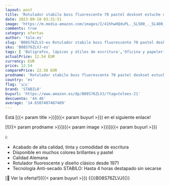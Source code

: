 ```yaml
---
layout: post
title: 'Rotulador stabilo boss fluorescente 70 pastel deskset estuche de 15 unidades colores surtidos'
date: 2023-09-10 03:31:51
image: 'https://m.media-amazon.com/images/I/41hhwHQduPL._SL500_._SL400_.jpg'
comments: true
category: ofertas
author: 'tole.es'
slug: 'B08S76ZLVJ-es Rotulador stabilo boss fluorescente 70 pastel deskset...'
sku: 'B08S76ZLVJ-es'
tags: [ 'Bolígrafos, lápices y útiles de escritura','Oficina y papelería','Rotuladores y subrayadores','STABILO: Esenciales para la Vuelta al Cole','Self Service','Special Features Stores','Subrayadores','partition_000','partition_033','partition_046','rotulador','stabilo','🇪🇸', ]
actualPrice: 12.54 EUR
currency: EUR
price: 12.54
comparePrice: 22.58 EUR
prodname: 'Rotulador stabilo boss fluorescente 70 pastel deskset estuche de 15 unidades colores surtidos'
country: 'es'
flag: '🇪🇸'
brand: 'STABILO'
buyurl: 'https://www.amazon.es/dp/B08S76ZLVJ/?tag=tolees-21'
descuento: '44.46'
average: '14.6507407407409'
---
```


Está [{{< param title >}}]({{< param buyurl >}}) en el siguiente enlace!

[![{{< param prodname >}}]({{< param image >}})]({{< param buyurl >}})

ℹ️:

- Acabado de alta calidad, tinta y comodidad de escritura
- Disponible en muchos colores brillantes y pastel
- Calidad Alemana
- Rotulador fluorescente y diseño clásico desde 1971
- Tecnología Anti-secado STABILO: Hasta 4 horas destapado sin secarse

[🛒 Ver la oferta!!]({{< param buyurl >}})
{{<world>}}B08S76ZLVJ{{</world>}}
